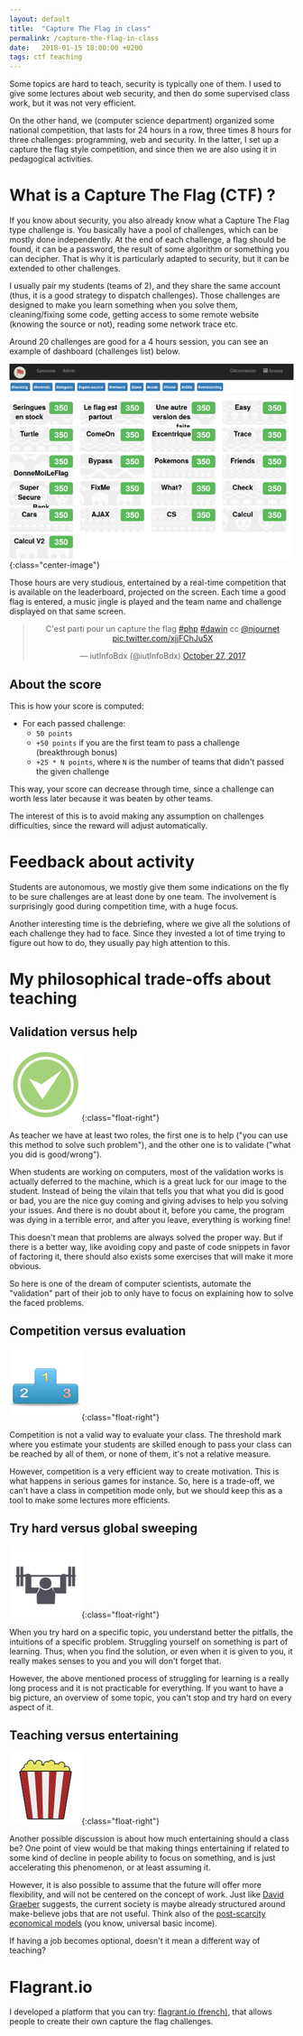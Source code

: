 ```yaml
---
layout: default
title:  "Capture The Flag in class"
permalink: /capture-the-flag-in-class
date:   2018-01-15 18:00:00 +0200
tags: ctf teaching
---
```


Some topics are hard to teach, security is typically one of them. I used to give some lectures about web security,
and then do some supervised class work, but it was not very efficient.

On the other hand, we (computer science department) organized some national competition, that lasts for 24 hours in
a row, three times 8 hours for three challenges: programming, web and security. In the latter, I set up a capture the
flag style competition, and since then we are also using it in pedagogical activities.

<!--more-->

# What is a Capture The Flag (CTF) ?

If you know about security, you also already know what a Capture The Flag type challenge is. You basically have a pool
of challenges, which can be mostly done independently. At the end of each challenge, a flag should be found, it can
be a password, the result of some algorithm or something you can decipher. That is why it is particularly adapted to
security, but it can be extended to other challenges.

I usually pair my students (teams of 2), and they share the same account (thus, it is a good strategy to dispatch
challenges). Those challenges are designed to make you learn something when you solve them, cleaning/fixing some
code, getting access to some remote website (knowing the source or not), reading some network trace etc.

Around 20 challenges are good for a 4 hours session, you can see an example of dashboard (challenges list) below.

![Dashboard](/assets/imgs/flagrant-challenges.png){:class="center-image"}

Those hours are very studious, entertained by a real-time competition that is available on the leaderboard, projected
on the screen. Each time a good flag is entered, a music jingle is played and the team name and challenge displayed
on that same screen.

<center>
<blockquote class="twitter-tweet"><p lang="fr" dir="ltr">C&#39;est parti pour un capture the flag <a href="https://twitter.com/hashtag/php?src=hash&amp;ref_src=twsrc%5Etfw">#php</a> <a href="https://twitter.com/hashtag/dawin?src=hash&amp;ref_src=twsrc%5Etfw">#dawin</a> cc <a href="https://twitter.com/njournet?ref_src=twsrc%5Etfw">@njournet</a> <a href="https://t.co/xjjFChJu5X">pic.twitter.com/xjjFChJu5X</a></p>&mdash; iutInfoBdx (@iutInfoBdx) <a href="https://twitter.com/iutInfoBdx/status/923798091375022080?ref_src=twsrc%5Etfw">October 27, 2017</a></blockquote> <script async src="https://platform.twitter.com/widgets.js" charset="utf-8"></script> 
</center>

## About the score

This is how your score is computed:

* For each passed challenge:
    * `50 points`
    * `+50 points` if you are the first team to pass a challenge (breakthrough bonus)
    * `+25 * N points`, where `N` is the number of teams that didn't passed the given challenge

This way, your score can decrease through time, since a challenge can worth less later because it was beaten by
other teams.

The interest of this is to avoid making any assumption on challenges difficulties, since the reward will adjust
automatically.

# Feedback about activity

Students are autonomous, we mostly give them some indications on the fly to be sure challenges are at least done by
one team. The involvement is surprisingly good during competition time, with a huge focus.

Another interesting time is the debriefing, where we give all the solutions of each challenge they had to face. Since
they invested a lot of time trying to figure out how to do, they usually pay high attention to this.

# My philosophical trade-offs about teaching

## Validation versus help

![Validation](/assets/imgs/validation.png){:class="float-right"}

As teacher we have at least two roles, the first one is to help ("you can use this method to solve such problem"),
and the other one is to validate ("what you did is good/wrong").

When students are working on computers, most of the validation works is actually deferred to the machine, which is
a great luck for our image to the student. Instead of being the vilain that tells you that what you did is good or
bad, you are the nice guy coming and giving advises to help you solving your issues. And there is no doubt about it,
before you came, the program was dying in a terrible error, and after you leave, everything is working fine!

This doesn't mean that problems are always solved the proper way. But if there is a better way, like avoiding
copy and paste of code snippets in favor of factoring it, there should also exists some exercises that will make it
more obvious.

So here is one of the dream of computer scientists, automate the "validation" part of their job to only have to focus
on explaining how to solve the faced problems.

## Competition versus evaluation

![Validation](/assets/imgs/podium.png){:class="float-right"}

Competition is not a valid way to evaluate your class. The threshold mark where you estimate your students are
skilled enough to pass your class can be reached by all of them, or none of them, it's not a relative measure.

However, competition is a very efficient way to create motivation. This is what happens in serious games for instance.
So, here is a trade-off, we can't have a class in competition mode only, but we should keep this as a tool to make
some lectures more efficients.

## Try hard versus global sweeping

![Validation](/assets/imgs/strong.png){:class="float-right"}

When you try hard on a specific topic, you understand better the pitfalls, the intuitions of a specific problem.
Struggling yourself on something is part of learning. Thus, when you find the solution, or even when it is given to you,
it really makes senses to you and you will don't forget that.

However, the above mentioned process of struggling for learning is a really long process and it is not practicable
for everything. If you want to have a big picture, an overview of some topic, you can't stop and try hard on every
aspect of it.

## Teaching versus entertaining

![Validation](/assets/imgs/popcorn.png){:class="float-right"}

Another possible discussion is about how much entertaining should a class be? One point of view would be that making
things entertaining if related to some kind of decline in people ability to focus on something, and is just
accelerating this phenomenon, or at least assuming it.

However, it is also possible to assume that the future will offer more flexibility, and will not be centered on
the concept of work. Just like [David Graeber](https://en.wikipedia.org/wiki/Bullshit_Jobs) suggests, the current
society is maybe already structured around make-believe jobs that are not useful. Think also of the
[post-scarcity economical models](https://en.wikipedia.org/wiki/Post-scarcity_economy) (you know, universal basic income).

If having a job becomes optional, doesn't it mean a different way of teaching?

# Flagrant.io

I developed a platform that you can try: [flagrant.io (french)](https://flagrant.io/), that allows people to create
their own capture the flag challenges.
